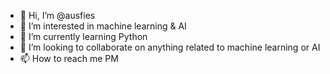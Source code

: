 - 👋 Hi, I’m @ausfies
- 👀 I’m interested in machine learning & AI
- 🌱 I’m currently learning Python
- 💞️ I’m looking to collaborate on anything related to machine learning or AI
- 📫 How to reach me PM

<!---
ausfies/ausfies is a ✨ special ✨ repository because its `README.md` (this file) appears on your GitHub profile.
You can click the Preview link to take a look at your changes.
--->
